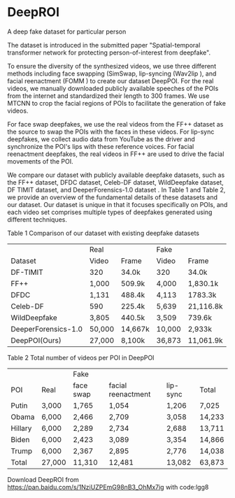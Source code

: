 # DeepROI
A deep fake dataset for particular person

The dataset is introduced in the submitted paper "Spatial-temporal transformer network for protecting person-of-interest from deepfake".

To ensure the diversity of the synthesized videos, we use three different methods including face swapping (SimSwap, lip-syncing (Wav2lip ), and facial reenactment (FOMM ) to create our dataset DeepPOI. For the real videos, we manually downloaded publicly available speeches of the POIs from the internet and standardized their length to 300 frames. We use MTCNN to crop the facial regions of POIs to facilitate the generation of fake videos.

For face swap deepfakes, we use the real videos from the FF++ dataset as the source to swap the POIs with the faces in these videos. For lip-sync deepfakes, we collect audio data from YouTube as the driver and synchronize the POI's lips with these reference voices. For facial reenactment deepfakes, the real videos in FF++ are used to drive the facial movements of the POI.

We compare our dataset with publicly available deepfake datasets, such as the FF++ dataset, DFDC dataset, Celeb-DF dataset, WildDeepfake dataset, DF TIMIT dataset, and DeeperForensics-1.0 dataset . In Table 1 and Table 2, we provide an overview of the fundamental details of these datasets and our dataset. Our dataset is unique in that it focuses specifically on POIs, and each video set comprises multiple types of deepfakes generated using different techniques.

Table 1 Comparison of our dataset with existing deepfake datasets
<table>
    <tr>
        <td></td>
        <td colspan="2">Real</td>
        <td colspan="2">Fake</td>        
    </tr>
    <tr>
        <td>Dataset</td>
        <td>Video</td>
        <td>Frame</td>
        <td>Video</td>
        <td>Frame</td>
    </tr>
    <tr>
        <td>DF-TIMIT</td>
        <td>320</td>
        <td>34.0k</td>
        <td>320</td>
        <td>34.0k</td>
    </tr>
    <tr>
        <td>FF++</td>
        <td>1,000</td>
        <td>509.9k</td>
        <td>4,000</td>
        <td>1,830.1k</td>
    </tr>
    <tr>
        <td>DFDC</td>
        <td>1,131</td>
        <td>488.4k</td>
        <td>4,113</td>
        <td>1783.3k</td>
    </tr>
    <tr>
        <td>Celeb-DF</td>
        <td>590</td>
        <td>225.4k</td>
        <td>5,639</td>
        <td>21,116.8k</td>
    </tr>
    <tr>
        <td>WildDeepfake</td>
        <td>3,805</td>
        <td>440.5k</td>
        <td>3,509</td>
        <td>739.6k</td>
    </tr>
    <tr>
        <td>DeeperForensics-1.0</td>
        <td>50,000</td>
        <td>14,667k</td>
        <td>10,000</td>
        <td>2,933k</td>
    </tr>
    <tr>
        <td>DeepPOI(Ours)</td>
        <td>27,000</td>
        <td>8,100k</td>
        <td>36,873</td>
        <td>11,061.9k</td>
    </tr>
</table>

Table 2 Total number of videos per POI in DeepPOI
<table>
    <tr>
        <td></td>
        <td></td>        
        <td colspan="3">Fake</td>     
    </tr>
    <tr>
        <td>POI</td>
        <td>Real</td>
        <td>face swap</td>
        <td>facial reenactment</td>
        <td>lip-sync</td>
        <td>Total</td>
    </tr>
    <tr>
        <td>Putin</td>
        <td>3,000</td>
        <td>1,765</td>
        <td>1,054</td>
        <td>1,206</td>
        <td>7,025</td>
    </tr>
    <tr>
        <td>Obama</td>
        <td>6,000</td>
        <td>2,466</td>
        <td>2,709</td>
        <td>3,058</td>
        <td>14,233</td>
    </tr>
    <tr>
        <td>Hillary</td>
        <td>6,000</td>
        <td>2,289</td>
        <td>2,734</td>
        <td>2,688</td>
        <td>13,711</td>
    </tr>
    <tr>
        <td>Biden</td>
        <td>6,000</td>
        <td>2,423</td>
        <td>3,089</td>
        <td>3,354</td>
        <td>14,866</td>
    </tr>
    <tr>
        <td>Trump</td>
        <td>6,000</td>
        <td>2,367</td>
        <td>2,895</td>
        <td>2,776</td>
        <td>14,038</td>
    </tr>
    <tr>
        <td>Total</td>
        <td>27,000</td>
        <td>11,310</td>
        <td>12,481</td>
        <td>13,082</td>
        <td>63,873</td>
    </tr>
</table>

Download DeepROI from https://pan.baidu.com/s/1NziUZPEmG98nB3_OhMx7ig with code:lgg8 
